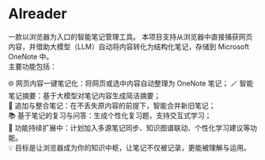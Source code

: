 # AIreader
一款以浏览器为入口的智能笔记管理工具。 本项目支持从浏览器中直接捕获网页内容，并借助大模型（LLM）自动将内容转化为结构化笔记，存储到 Microsoft OneNote 中。  
主要功能包括： 

  🌐 网页内容一键笔记化：将网页或选中内容自动整理为 OneNote 笔记；
  🪄 智能笔记摘要：基于大模型对笔记内容生成简洁摘要；  
  🧩 追加与整合笔记：在不丢失原内容的前提下，智能合并新旧笔记；  
  📚 基于笔记的复习与问答：生成个性化复习题，支持交互式学习；  
  🚧 功能持续扩展中：计划加入多源笔记同步、知识图谱联动、个性化学习建议等功能。  
  💡 目标是让浏览器成为你的知识中枢，让笔记不仅被记录，更能被理解与运用。
